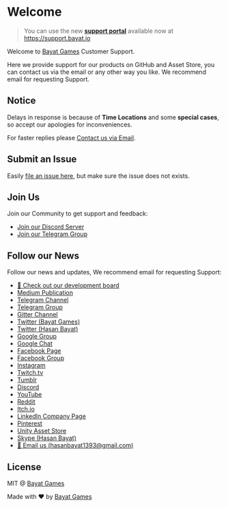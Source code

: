 # Welcome

> You can use the new [**support portal**](https://support.bayat.io) available now at https://support.bayat.io

Welcome to [Bayat Games](https://assetstore.unity.com/publishers/26641) Customer Support.

Here we provide support for our products on GitHub and Asset Store, you can contact us via the email or any other way you like. We recommend email for requesting Support.

## Notice

Delays in response is because of **Time Locations** and some **special cases**, so accept our apologies for inconveniences.

For faster replies please [Contact us via Email](mailto:hasanbayat1393@gmail.com).

## Submit an Issue

Easily [file an issue here](https://github.com/BayatGames/Support/issues/new), but make sure the issue does not exists.

## Join Us

Join our Community to get support and feedback:

- [Join our Discord Server](https://discord.gg/HWMqD7T)
- [Join our Telegram Group](https://t.me/joinchat/Fs19FRGR5QLPrgpb0_7hGQ)

## Follow our News

Follow our news and updates, We recommend email for requesting Support:

- [:notebook: Check out our development board](https://trello.com/bayatgames)
- [Medium Publication](https://medium.com/bayat-games)
- [Telegram Channel](https://t.me/BayatGamesChannel)
- [Telegram Group](https://t.me/joinchat/Fs19FRGR5QLPrgpb0_7hGQ)
- [Gitter Channel](https://gitter.im/BayatGames)
- [Twitter (Bayat Games)](https://twitter.com/BayatGames)
- [Twitter (Hasan Bayat)](https://twitter.com/EmpireWorld1393)
- [Google Group](https://groups.google.com/forum/#!forum/bayatgames)
- [Google Chat](https://hangouts.google.com/group/6bqlVL54C7avYPUs2)
- [Facebook Page](https://www.facebook.com/BayatGames)
- [Facebook Group](https://www.facebook.com/groups/bayatgames/)
- [Instagram](https://www.instagram.com/gamesbayat/)
- [Twitch.tv](https://www.twitch.tv/bayatgames)
- [Tumblr](https://bayatgames.tumblr.com)
- [Discord](https://discordapp.com/channels/307041709701988352/307041709701988352)
- [YouTube](https://www.youtube.com/channel/UCDLJbvqDKJyBKU2E8TMEQpQ)
- [Reddit](https://www.reddit.com/r/bayatgames)
- [Itch.io](https://bayat.itch.io/)
- [LinkedIn Company Page](https://www.linkedin.com/company/18202318/)
- [Pinterest](https://www.pinterest.com/BayatGames/)
- [Unity Asset Store](https://assetstore.unity.com/publishers/26641)
- [Skype (Hasan Bayat)](https://join.skype.com/invite/Hrg8ScgBmRb9)
- [:e-mail: Email us (hasanbayat1393@gmail.com)](mailto:hasanbayat1393@gmail.com)

## License

MIT @ [Bayat Games](https://github.com/BayatGames)

Made with :heart: by [Bayat Games](https://github.com/BayatGames)
